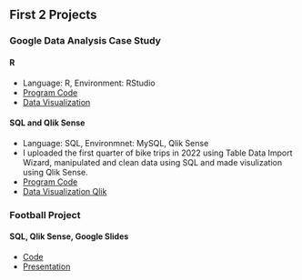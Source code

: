 ## First 2 Projects

### Google Data Analysis Case Study

#### R
* Language: R, Environment: RStudio
* [Program Code](https://raw.githubusercontent.com/rokzupan1/data_analysis_portfolio/main/BikeTripsAnalysis)
* [Data Visualization](https://github.com/rokzupan1/data_analysis_portfolio/blob/db8319cb8023c24ad3bd16ad41fab80517000cf5/MyCaseStudyVisualization.pdf)

#### SQL and Qlik Sense
* Language: SQL, Environmnet: MySQL, Qlik Sense
* I uploaded the first quarter of bike trips in 2022 using Table Data Import Wizard, manipulated and clean data using SQL and made visulization using Qlik Sense.
* [Program Code](https://raw.githubusercontent.com/rokzupan1/data_analysis_portfolio/main/sql)
* [Data Visualization Qlik](https://github.com/rokzupan1/data_analysis_portfolio/blob/452c7dc3cc9e219c7109a502af022cafbebe3cbf/Qlik%20Sense%20-%20My%20new%20story%20-%20January%2031,%202023.pdf)

### Football Project

#### SQL, Qlik Sense, Google Slides
* [Code](https://raw.githubusercontent.com/rokzupan1/data_analysis_portfolio/main/footballprojectday1)
* [Presentation](https://github.com/rokzupan1/data_analysis_portfolio/blob/7daae8374e8471e1253ebf8aadb946b18515a510/Presentation.pdf)
